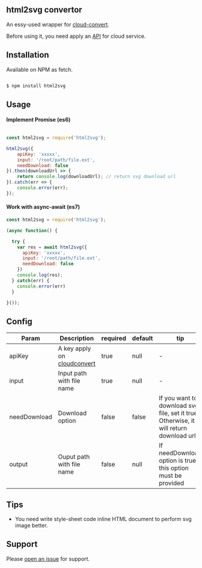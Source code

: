 ## html2svg convertor

An essy-used wrapper for [cloud-convert](https://cloudconvert.com/api).

Before using it, you need apply an [API](https://cloudconvert.com/pricing) for cloud service.

## Installation

Available on NPM as fetch.

```bash

$ npm install html2svg

```

## Usage

#### Implement Promise (es6)
```javascript

const html2svg = require('html2svg');

html2svg({
    apiKey: 'xxxxx',
    input: '/root/path/file.ext',
    needDownload: false
}).then(downloadUrl => {
    return console.log(downloadUrl); // return svg download url
}).catch(err => {
    console.error(err);
});

```

#### Work with async-await (es7)

```javascript
const html2svg = require('html2svg');

(async function() {

  try {
    var res = await html2svg({
      apiKey: 'xxxxx',
      input: '/root/path/file.ext',
      needDownload: false
    })
    console.log(res);
  } catch(err) {
    console.error(err)
  }

}());
```
## Config

| Param | Description | required | default | tip |
|---|---|---|---|---|
| apiKey | A key apply on [cloudconvert](https://cloudconvert.com/pricing) | true  | null  | - |
| input  |  Input path with file name | true  | null  | - |
| needDownload  | Download option | false  | false  | If you want to download svg file, set it true. Otherwise, it will return download url.  |
| output  | Ouput path with file name | false |  null  | If needDownload option is true, this option must be provided |

## Tips

- You need write style-sheet code inline HTML document to perform svg image better.

## Support

Please [open an issue](https://github.com/MrPeak/html2svg/issues/new) for support.





